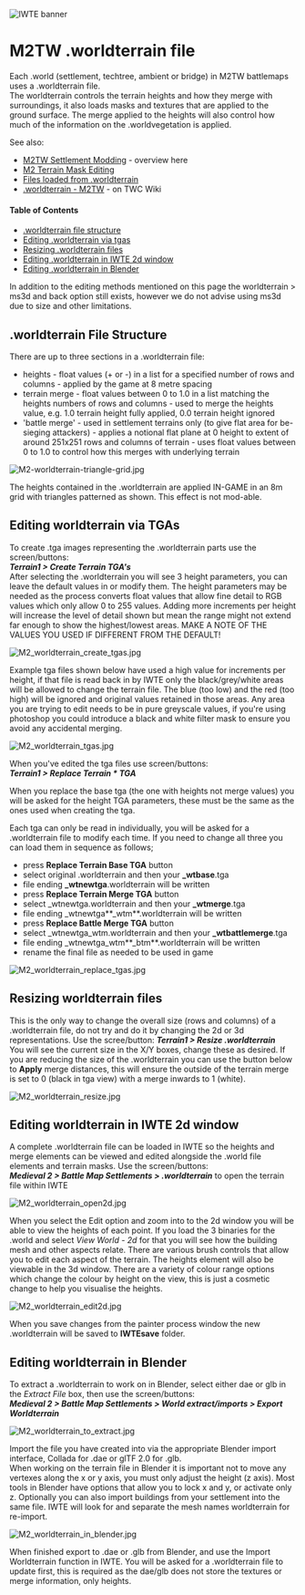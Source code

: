 ![IWTE banner](../IWTEgithub_images/IWTEbanner.jpg)
# M2TW .worldterrain file

Each .world (settlement, techtree, ambient or bridge) in M2TW battlemaps uses a .worldterrain file.  
The worldterrain controls the terrain heights and how they merge with surroundings, it also loads masks and textures that are applied to the ground surface.  The merge applied to the heights will also control how much of the information on the .worldvegetation is applied.

See also:
* [M2TW Settlement Modding](M2_Settlement_Modding.md#m2tw-settlement-modding) - overview here
* [M2 Terrain Mask Editing](Image_Editing_and_Conversion.md#m2-terrain-mask-editing)
* [Files loaded from .worldterrain](M2_Settlement_Modding.md#files-loaded-from-worldterrain)
* [.worldterrain - M2TW](https://wiki.twcenter.net/index.php?title=.worldterrain_-_M2TW) - on TWC Wiki

#### Table of Contents
* [.worldterrain file structure](#worldterrain-File-Structure)
* [Editing .worldterrain via tgas](editing-worldterrain-via-tgas)
* [Resizing .worldterrain files](#resizing-worldterrain-files)
* [Editing .worldterrain in IWTE 2d window](#editing-worldterrain-in-iwte-2d-window)
* [Editing .worldterrain in Blender](#editing-worldterrain-in-blender)

In addition to the editing methods mentioned on this page the worldterrain > ms3d and back option still exists, however we do not advise using ms3d due to size and other limitations.

## .worldterrain File Structure
There are up to three sections in a .worldterrain file:  
* heights - float values (+ or -) in a list for a specified number of rows and columns - applied by the game at 8 metre spacing
* terrain merge - float values between 0 to 1.0 in a list matching the heights numbers of rows and columns - used to merge the heights value, e.g. 1.0 terrain height fully applied, 0.0 terrain height ignored
* 'battle merge' - used in settlement terrains only (to give flat area for be-sieging attackers) - applies a notional flat plane at 0 height to extent of around 251x251 rows and columns of terrain - uses float values between 0 to 1.0 to control how this merges with underlying terrain

![M2-worldterrain-triangle-grid.jpg](../IWTEgithub_images/M2-worldterrain-triangle-grid.jpg)

The heights contained in the .worldterrain are applied IN-GAME in an 8m grid with triangles patterned as shown.  This effect is not mod-able.

## Editing worldterrain via TGAs

To create .tga images representing the .worldterrain parts use the screen/buttons:  
***Terrain1 > Create Terrain TGA's***  
After selecting the .worldterrain you will see 3 height parameters, you can leave the default values in or modify them.  The height parameters may be needed as the process converts float values that allow fine detail to RGB values which only allow 0 to 255 values.
Adding more increments per height will increase the level of detail shown but mean the range might not extend far enough to show the highest/lowest areas.   MAKE A NOTE OF THE VALUES YOU USED IF DIFFERENT FROM THE DEFAULT!

![M2_worldterrain_create_tgas.jpg](../IWTEgithub_images/M2_worldterrain_create_tgas.jpg)

Example tga files shown below have used a high value for increments per height, if that file is read back in by IWTE only the black/grey/white areas will be allowed to change the terrain file. The blue (too low) and the red (too high) will be ignored and original values retained in those areas.  Any area you are trying to edit needs to be in pure greyscale values, if you're using photoshop you could introduce a black and white filter mask to ensure you avoid any accidental merging.

![M2_worldterrain_tgas.jpg](../IWTEgithub_images/M2_worldterrain_tgas.jpg)

When you've edited the tga files use screen/buttons:  
***Terrain1 > Replace Terrain * TGA***  

When you replace the base tga (the one with heights not merge values) you will be asked for the height TGA parameters, these must be the same as the ones used when creating the tga.

Each tga can only be read in individually, you will be asked for a .worldterrain file to modify each time.  If you need to change all three you can load them in sequence as follows;
* press **Replace Terrain Base TGA** button
* select original .worldterrain and then your **_wtbase**.tga
* file ending **_wtnewtga**.worldterrain will be written
* press **Replace Terrain Merge TGA** button
* select  _wtnewtga.worldterrain and then your **_wtmerge**.tga
* file ending _wtnewtga**_wtm**.worldterrain will be written
* press **Replace Battle Merge TGA** button
* select _wtnewtga_wtm.worldterrain and then your **_wtbattlemerge**.tga
* file ending _wtnewtga_wtm**_btm**.worldterrain will be written
* rename the final file as needed to be used in game
  
![M2_worldterrain_replace_tgas.jpg](../IWTEgithub_images/M2_worldterrain_replace_tgas.jpg)

## Resizing worldterrain files

This is the only way to change the overall size (rows and columns) of a .worldterrain file, do not try and do it by changing the 2d or 3d representations.  Use the scree/button:
***Terrain1 > Resize .worldterrain***  
You will see the current size in the X/Y boxes, change these as desired.  If you are reducing the size of the .worldterrain you can use the button below to **Apply** merge distances, this will ensure the outside of the terrain merge is set to 0 (black in tga view) with a merge inwards to 1 (white).

![M2_worldterrain_resize.jpg](../IWTEgithub_images/M2_worldterrain_resize.jpg)

## Editing worldterrain in IWTE 2d window

A complete .worldterrain file can be loaded in IWTE so the heights and merge elements can be viewed and edited alongside the .world file elements and terrain masks.  Use the screen/buttons:  
***Medieval 2 > Battle Map Settlements > .worldterrain*** to open the terrain file within IWTE

![M2_worldterrain_open2d.jpg](../IWTEgithub_images/M2_worldterrain_open2d.jpg)

When you select the Edit option and zoom into to the 2d window you will be able to view the heights of each point.  If you load the 3 binaries for the .world and select *View World - 2d* for that you will see how the building mesh and other aspects relate.  There are various brush controls that allow you to edit each aspect of the terrain.  The heights element will also be viewable in the 3d window.  There are a variety of colour range options which change the colour by height on the view, this is just a cosmetic change to help you visualise the heights.

![M2_worldterrain_edit2d.jpg](../IWTEgithub_images/M2_worldterrain_edit2d.jpg)

When you save changes from the painter process window the new .worldterrain will be saved to **IWTEsave** folder.

## Editing worldterrain in Blender

To extract a .worldterrain to work on in Blender, select either dae or glb in the *Extract File* box, then use the screen/buttons:  
***Medieval 2 > Battle Map Settlements > World extract/imports > Export Worldterrain***  

![M2_worldterrain_to_extract.jpg](../IWTEgithub_images/M2_worldterrain_to_extract.jpg)

Import the file you have created into via the appropriate Blender import interface, Collada for .dae or glTF 2.0 for .glb.  
When working on the terrain file in Blender it is important not to move any vertexes along the x or y axis, you must only adjust the height (z axis).  Most tools in Blender have options that allow you to lock x and y, or activate only z.  Optionally you can also import buildings from your settlement into the same file.  IWTE will look for and separate the mesh names worldterrain for re-import.

![M2_worldterrain_in_blender.jpg](../IWTEgithub_images/M2_worldterrain_in_blender.jpg)

When finished export to .dae or .glb from Blender, and use the Import Worldterrain function in IWTE.  You will be asked for a .worldterrain file to update first, this is required as the dae/glb does not store the textures or merge information, only heights.


